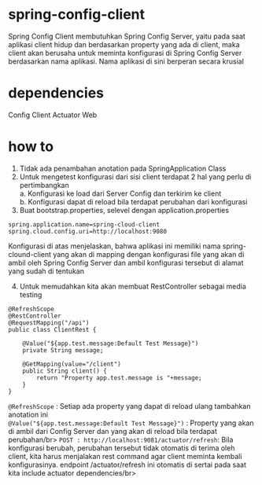 # spring-config-client
Spring Config Client membutuhkan Spring Config Server, yaitu pada saat aplikasi client hidup dan berdasarkan property yang ada di client, maka client akan berusaha untuk meminta konfigurasi di Spring Config Server berdasarkan nama aplikasi. Nama aplikasi di sini berperan secara krusial

# dependencies
Config Client
Actuator
Web

# how to
1. Tidak ada penambahan anotation pada SpringApplication Class
2. Untuk mengetest konfigurasi dari sisi client terdapat 2 hal yang perlu di pertimbangkan</br>
a. Konfigurasi ke load dari Server Config dan terkirim ke client</br>
b. Konfigurasi dapat di reload bila terdapat perubahan dari konfigurasi</br>
3. Buat bootstrap.properties, selevel dengan application.properties
```
spring.application.name=spring-cloud-client
spring.cloud.config.uri=http://localhost:9080
```
Konfigurasi di atas menjelaskan, bahwa aplikasi ini memiliki nama spring-clound-client yang akan di mapping dengan konfigurasi file yang akan di ambil oleh Spring Config Server dan ambil konfigurasi tersebut di alamat yang sudah di tentukan

4. Untuk memudahkan kita akan membuat RestController sebagai media testing
```
@RefreshScope
@RestController
@RequestMapping("/api")
public class ClientRest {
	
	@Value("${app.test.message:Default Test Message}")
	private String message;
	
	@GetMapping(value="/client")
	public String client() {
		return "Property app.test.message is "+message;
	}
}
```
```@RefreshScope``` : Setiap ada property yang dapat di reload ulang tambahkan anotation ini</br>
```@Value("${app.test.message:Default Test Message}")``` : Property yang akan di ambil dari Config Server dan yang akan di reload bila terdapat perubahan/br>
```POST : http://localhost:9081/actuator/refresh```: Bila konfigurasi berubah, perubahan tersebut tidak otomatis di terima oleh client, kita harus menjalakan rest command agar client meminta kembali konfigurasinya. endpoint /actuator/refresh ini otomatis di sertai pada saat kita include actuator dependencies/br>

  
